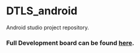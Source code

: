 # DTLS_android
Android studio project repository.
### Full Development board can be found [here](https://trello.com/b/PSdz5XKA/dltsandroid).
